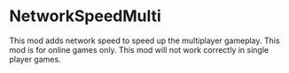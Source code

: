 # NetworkSpeedMulti
This mod adds network speed to speed up the multiplayer gameplay. This mod is for online games only. This mod will not work correctly in single player games.
